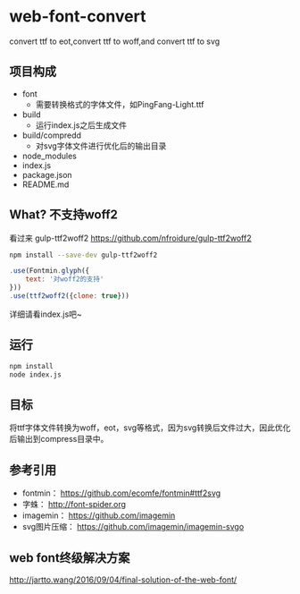 # web-font-convert
convert ttf to eot,convert ttf to woff,and convert ttf to svg

## 项目构成
- font
	- 需要转换格式的字体文件，如PingFang-Light.ttf
- build
	- 运行index.js之后生成文件
- build/compredd
	- 对svg字体文件进行优化后的输出目录
- node_modules
- index.js
- package.json
- README.md

## What? 不支持woff2
看过来 gulp-ttf2woff2
https://github.com/nfroidure/gulp-ttf2woff2

```sh
npm install --save-dev gulp-ttf2woff2
```

```javascript
.use(Fontmin.glyph({
    text: '对woff2的支持'
}))
.use(ttf2woff2({clone: true}))
```
详细请看index.js吧~


## 运行
```sh
npm install
node index.js
```

## 目标
将ttf字体文件转换为woff，eot，svg等格式，因为svg转换后文件过大，因此优化后输出到compress目录中。

## 参考引用
- fontmin：
https://github.com/ecomfe/fontmin#ttf2svg
- 字蛛：
http://font-spider.org
- imagemin：
https://github.com/imagemin
- svg图片压缩：
https://github.com/imagemin/imagemin-svgo

## web font终级解决方案
http://jartto.wang/2016/09/04/final-solution-of-the-web-font/